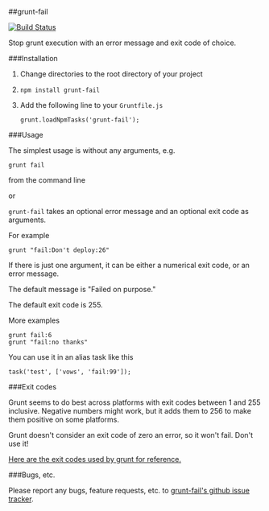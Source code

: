 ##grunt-fail

[![Build Status](https://travis-ci.org/goalzen/grunt-fail.png)](https://travis-ci.org/goalzen/grunt-fail)

Stop grunt execution with an error message and exit code of choice.

###Installation

1. Change directories to the root directory of your project
2. ``npm install grunt-fail``
3. Add the following line to your ``Gruntfile.js``
   
   ``grunt.loadNpmTasks('grunt-fail');``

###Usage

The simplest usage is without any arguments, e.g.

    grunt fail

from the command line

or



``grunt-fail`` takes an optional error message and an optional exit code as arguments.

For example

    grunt "fail:Don't deploy:26"

If there is just one argument, it can be either a numerical exit code, or an error message.

The default message is "Failed on purpose."

The default exit code is 255.

More examples

    grunt fail:6
    grunt "fail:no thanks"

You can use it in an alias task like this

    task('test', ['vows', 'fail:99']);

###Exit codes

Grunt seems to do best across platforms with exit codes between 1 and 255 inclusive.  Negative numbers might work,
but it adds them to 256 to make them positive on some platforms.

Grunt doesn't consider an exit code of zero an error, so it won't fail.  Don't use it!

[Here are the exit codes used by grunt for reference.](http://gruntjs.com/api/exit-codes)

###Bugs, etc.

Please report any bugs, feature requests, etc. to [grunt-fail's github issue tracker](https://github.com/goalzen/grunt-fail/issues).
